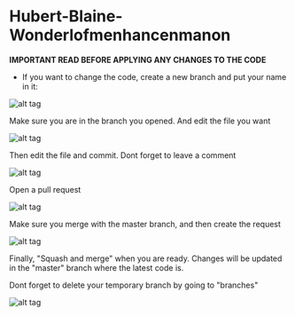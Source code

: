 # Hubert-Blaine-Wonderlofmenhancenmanon
**IMPORTANT READ BEFORE APPLYING ANY CHANGES TO THE CODE**
- If you want to change the code, create a new branch and put your name in it:

![alt tag](http://www.interload.co.il/upload/8520608.PNG)

Make sure you are in the branch you opened. And edit the file you want

![alt tag](http://www.interload.co.il/upload/7158731.PNG)

Then edit the file and commit. Dont forget to leave a comment

![alt tag](http://www.interload.co.il/upload/6413548.PNG)

Open a pull request

![alt tag](http://www.interload.co.il/upload/7611377.PNG)

Make sure you merge with the master branch, and then create the request

![alt tag](http://www.interload.co.il/upload/8002811.PNG)


Finally, "Squash and merge" when you are ready. Changes will be updated in the "master" branch where the latest code is.

Dont forget to delete your temporary branch by going to "branches" 

![alt tag](http://www.interload.co.il/upload/2671643.PNG)
